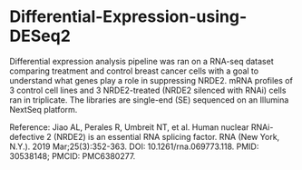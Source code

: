 # Differential-Expression-using-DESeq2

Differential expression analysis pipeline was ran on a RNA-seq dataset comparing treatment and control breast cancer cells with a goal to understand what genes play a role in suppressing NRDE2. mRNA profiles of 3 control cell lines and 3 NRDE2-treated (NRDE2 silenced with RNAi) cells ran in triplicate. The libraries are single-end (SE) sequenced on an Illumina NextSeq platform.

Reference: Jiao AL, Perales R, Umbreit NT, et al. Human nuclear RNAi-defective 2 (NRDE2) is an essential RNA splicing factor. RNA (New York, N.Y.). 2019 Mar;25(3):352-363. DOI: 10.1261/rna.069773.118. PMID: 30538148; PMCID: PMC6380277.
